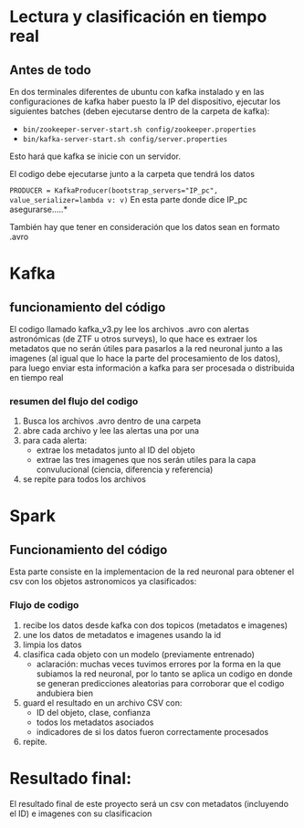 # Lectura y clasificación en tiempo real 
## Antes de todo 
En dos terminales diferentes de ubuntu con kafka instalado y en las configuraciones de kafka haber puesto la IP del dispositivo, ejecutar los siguientes batches (deben ejecutarse dentro de la carpeta de kafka):
- ``bin/zookeeper-server-start.sh config/zookeeper.properties``
- ``bin/kafka-server-start.sh config/server.properties``

Esto hará que kafka se inicie con un servidor. 

El codigo debe ejecutarse junto a la carpeta que tendrá los datos 

``PRODUCER = KafkaProducer(bootstrap_servers="IP_pc", value_serializer=lambda v: v)``
En esta parte donde dice IP_pc asegurarse.....*

También hay que tener en consideración que los datos sean en formato .avro

# Kafka
## funcionamiento del código
El codigo llamado kafka_v3.py lee los archivos .avro con alertas astronómicas (de ZTF u otros surveys), lo que hace es extraer los metadatos que no serán útiles para pasarlos a la red neuronal junto a las imagenes (al igual que lo hace la parte del procesamiento de los datos), para luego enviar esta información a kafka para ser procesada o distribuida en tiempo real

### resumen del flujo del codigo
  1. Busca los archivos .avro dentro de una carpeta
  2. abre cada archivo y lee las alertas una por una
  3. para cada alerta:
     - extrae los metadatos junto al ID del objeto
     - extrae las tres imagenes que nos serán utiles para la capa convulucional (ciencia, diferencia y referencia)
  4. se repite para todos los archivos
 

# Spark
## Funcionamiento del código
Esta parte consiste en la implementacion de la red neuronal para obtener el csv con los objetos astronomicos ya clasificados:
### Flujo de codigo
  1. recibe los datos desde kafka con dos topicos (metadatos e imagenes)
  2. une los datos de metadatos e imagenes usando la id
  3. limpia los datos
  4. clasifica cada objeto con un modelo (previamente entrenado)
     - aclaración: muchas veces tuvimos errores por la forma en la que subiamos la red neuronal, por lo tanto se aplica un codigo en donde se generan predicciones aleatorias para corroborar que el codigo andubiera bien
  6. guard el resultado en un archivo CSV con:
     - ID del objeto, clase, confianza
     - todos los metadatos asociados
     - indicadores de si los datos fueron correctamente procesados
  7. repite.

# Resultado final:
El resultado final de este proyecto será un csv con metadatos (incluyendo el ID) e imagenes con su clasificacion 

